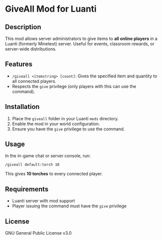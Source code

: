 # GiveAll Mod for Luanti

## Description
This mod allows server administrators to give items to **all online players** in a Luanti (formerly Minetest) server. Useful for events, classroom rewards, or server-wide distributions.

## Features
- `/giveall <itemstring> [count]`: Gives the specified item and quantity to all connected players.
- Respects the `give` privilege (only players with this can use the command).

## Installation
1. Place the `giveall` folder in your Luanti `mods` directory.
2. Enable the mod in your world configuration.
3. Ensure you have the `give` privilege to use the command.

## Usage
In the in-game chat or server console, run:

```
/giveall default:torch 10
```

This gives **10 torches** to every connected player.

## Requirements
- Luanti server with mod support
- Player issuing the command must have the `give` privilege

## License
GNU General Public License v3.0
